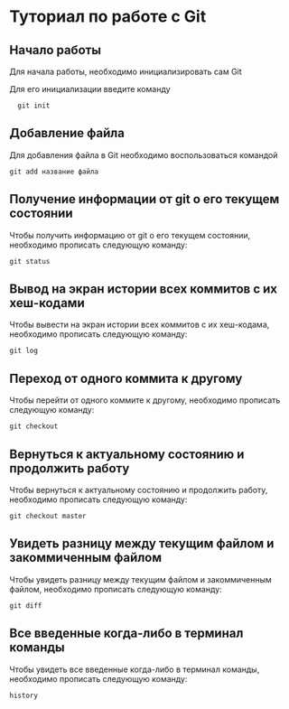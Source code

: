 # Туториал по работе с Git

## Начало работы

Для начала работы, необходимо инициализировать сам Git

Для его инициализации введите команду 

```
  git init
```

## Добавление файла

Для добавления файла в Git необходимо воспользоваться командой 

```
git add название файла
```

## Получение информации от git о его текущем состоянии

Чтобы получить информацию от git о его текущем состоянии, необходимо прописать следующую команду:
```
git status
```

## Вывод на экран истории всех коммитов с их хеш-кодами

Чтобы вывести на экран истории всех коммитов с их хеш-кодама, необходимо прописать следующую команду:
```
git log
```

## Переход от одного коммита к другому

Чтобы перейти от одного коммите к другому, необходимо прописать следующую команду:
```
git checkout
```

## Вернуться к актуальному состоянию и продолжить работу

Чтобы вернуться к актуальному состоянию и продолжить работу, необходимо прописать следующую команду:
```
git checkout master
```

## Увидеть разницу между текущим файлом и закоммиченным файлом

Чтобы увидеть разницу между текущим файлом и закоммиченным файлом, необходимо прописать следующую команду:
```
git diff
```
## Все введенные когда-либо в терминал команды

Чтобы увидеть все введенные когда-либо в терминал команды, необходимо прописать следующую команду:
```
history
```